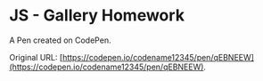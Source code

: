 # JS - Gallery Homework

A Pen created on CodePen.

Original URL: [https://codepen.io/codename12345/pen/qEBNEEW](https://codepen.io/codename12345/pen/qEBNEEW).

